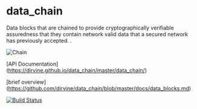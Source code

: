 # data_chain

Data blocks that are chained to provide cryptographically verifiable assuredness  that they contain
network valid data that a secured network has previously accepted. .

![Chain](https://github.com/dirvine/data_chain/docs/chain.jpg)


[API Documentation] (https://dirvine.github.io/data_chain/master/data_chain/)

[brief overview] (https://github.com/dirvine/data_chain/blob/master/docs/data_blocks.md)

[![Build Status](https://travis-ci.org/dirvine/data_chain.svg?branch=master)](https://travis-ci.org/dirvine/data_chain)

